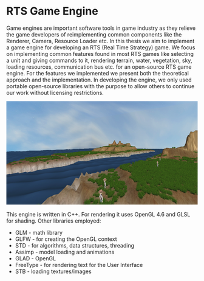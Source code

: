 # RTS Game Engine

  Game engines are important software tools in game industry as they relieve the game developers of reimplementing common components 
like the Renderer, Camera, Resource Loader etc. In this thesis we aim to implement a game engine for developing an RTS (Real Time Strategy)
game. We focus on implementing common features found in most RTS games like selecting a unit and giving commands to it, rendering terrain, 
water, vegetation, sky, loading resources, communication bus etc. for an open-source RTS game engine. For the features we implemented 
we present both the theoretical approach and the implementation. In developing the engine, we only used portable open-source libraries 
with the purpose to allow others to continue our work without licensing restrictions.

![alt text](https://github.com/andreeasandulescu/RTS_Game_Engine/blob/master/rts_engine_screenshot.png)

This engine is written in C++. For rendering it uses OpenGL 4.6 and GLSL for shading.
Other libraries employed:
  - GLM - math library
  - GLFW - for creating the OpenGL context
  - STD - for algorithms, data structures, threading
  - Assimp - model loading and animations
  - GLAD - OpenGL
  - FreeType - for rendering text for the User Interface
  - STB - loading textures/images
